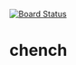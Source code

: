 [![Board Status](https://codedev.ms/joezha/e2ad588b-5449-46aa-81be-a228fab01706/a86c3467-a547-4745-9caa-333f088f8dfb/_apis/work/boardbadge/34e7bb32-b664-4941-aace-0233e563c9ce)](https://codedev.ms/joezha/e2ad588b-5449-46aa-81be-a228fab01706/_boards/board/t/a86c3467-a547-4745-9caa-333f088f8dfb/Microsoft.RequirementCategory)
# chench